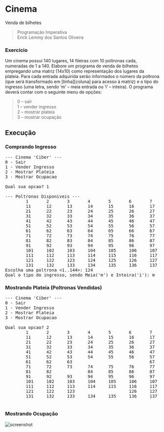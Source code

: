 # Cinema
Venda de bilhetes

> Programação Imperativa  <br>
> Erick Lemmy dos Santos Oliveira 
  
### Exercicio 
Um cinema possui 140 lugares, 14 fileiras com 10 poltronas cada, numeradas de 1 a 140. Elabore um
programa de venda de bilhetes empregando uma matriz (14x10) como representação dos lugares da
plateia. Para cada entrada adquirida serão informados o número da poltrona (que será transformado
em [linha][coluna] para acesso à matriz) e o tipo do ingresso (uma letra, sendo ‘m’ – meia entrada ou ‘i’
– inteira).
O programa deverá contar com o seguinte menu de opções:

> 0 – sair <br>
> 1 – vender ingresso <br>
> 2 – mostrar plateia <br>
> 3 – mostrar ocupação

## Execução 
### Comprando Ingresso
<pre>
--- Cinema 'Ciber' ---
0 - Sair
1 - Vender Ingresso
2 - Mostrar Plateia
3 - Mostrar Ocupacao

Qual sua opcao? 1

--- Poltronas Disponiveis ---
        1       2       3       4       5       6       7       8       9       10
        11      12      13      14      15      16      17      18      19      20
        21      22      23      24      25      26      27      28      29      30
        31      32      33      34      35      36      37      38      39      40
        41      42      43      44      45      46      47      48      49      50
        51      52      53      54      55      56      57      58      59      60
        61      62      63      64      65      66      67      68      69      70 
        71      72      73      74      75      76      77      78      79      80
        81      82      83      84      85      86      87      88      89      90
        91      92      93      94      95      96      97      98      99      100
        101     102     103     104     105     106     107     108     109     110
        111     112     113     114     115     116     117     118     119     120
        121     122     123     124     125     126     127     128     129     130
        131     132     133     134     135     136     137     138     139     140 
Escolha uma poltrona <1..144>: 124
Qual o tipo do ingresso, sendo Meia('m') e Inteira('i'): m
</pre>

### Mostrando Plateia (Poltronas Vendidas)
<pre>
--- Cinema 'Ciber' ---
0 - Sair
1 - Vender Ingresso
2 - Mostrar Plateia
3 - Mostrar Ocupacao

Qual sua opcao? 2
        1       2       3       4       5       6       7       8       9       10 
        11      12      13      14      15      16      17      18      19      20
        21      22      23      24      25      26      27      28      29      30
        31      32      33      34      35      36      37      38      39      40
        41      42      43      44      45      46      47      48      49      50
        51      52      53      54      55      56      57      58      59      60
        61      62      63                              67      68      69      70 
        71      72      73      74      75      76      77      78      79      80
        81      82              84      85      86      87              89      90
        91      92      93      94      95      96      97      98      99      100
        101     102     103     104     105     106     107     108     109     110
        111     112     113     114     115     116     117     118     119     120
        121     122     123                     126     127     128     129     130 
        131     132     133     134     135     136     137                     140

</pre>

### Mostrando Ocupação 
![screenshot](https://cdn.discordapp.com/attachments/840637212126347264/899004411521695784/unknown.png)